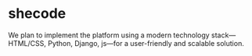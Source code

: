 # shecode
We plan to implement the platform using a modern technology stack—HTML/CSS, Python, Django, js—for a user-friendly and scalable solution.
